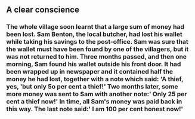 ## A clear conscience

### The whole village soon learnt that a large sum of money had been lost. Sam Benton, the local butcher, had lost his wallet while taking his savings to the post-office. Sam was sure that the wallet must have been found by one of the villagers, but it was not returned to him. Three months passed, and then one morning, Sam found his wallet outside his front door. It had been wrapped up in newspaper and it contained half the money he had lost, together with a note which said: 'A thief, yes, 'but only 5o per cent a thief!' Two months later, some more money was sent to Sam with another note:' Only 25 per cent a thief now!' In time, all Sam's money was paid back in this way. The last note said:' I am 100 per cent honest now!'